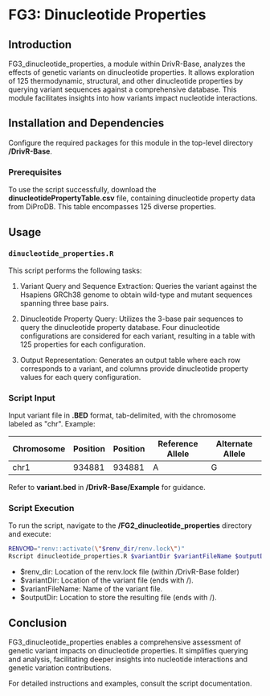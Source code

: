 # FG3: Dinucleotide Properties

## Introduction

FG3_dinucleotide_properties, a module within DrivR-Base, analyzes the effects of genetic variants on dinucleotide properties. It allows exploration of 125 thermodynamic, structural, and other dinucleotide properties by querying variant sequences against a comprehensive database. This module facilitates insights into how variants impact nucleotide interactions.

## Installation and Dependencies

Configure the required packages for this module in the top-level directory **/DrivR-Base**.

### Prerequisites

To use the script successfully, download the **dinucleotidePropertyTable.csv** file, containing dinucleotide property data from DiProDB. This table encompasses 125 diverse properties.

## Usage

### `dinucleotide_properties.R`

This script performs the following tasks:

1. Variant Query and Sequence Extraction: Queries the variant against the Hsapiens GRCh38 genome to obtain wild-type and mutant sequences spanning three base pairs.

2. Dinucleotide Property Query: Utilizes the 3-base pair sequences to query the dinucleotide property database. Four dinucleotide configurations are considered for each variant, resulting in a table with 125 properties for each configuration.

3. Output Representation: Generates an output table where each row corresponds to a variant, and columns provide dinucleotide property values for each query configuration.

### Script Input

Input variant file in **.BED** format, tab-delimited, with the chromosome labeled as "chr". Example:

| Chromosome | Position | Position | Reference Allele | Alternate Allele |
| ---------- | -------- | -------- | ---------------- | ---------------- |
| chr1       | 934881   | 934881   | A                | G                | 

Refer to **variant.bed** in **/DrivR-Base/Example** for guidance.

### Script Execution

To run the script, navigate to the **/FG2_dinucleotide_properties** directory and execute:

```bash
RENVCMD="renv::activate(\"$renv_dir/renv.lock\")"
Rscript dinucleotide_properties.R $variantDir $variantFileName $outputDir
```

* $renv_dir: Location of the renv.lock file (within /DrivR-Base folder)
* $variantDir: Location of the variant file (ends with /).
* $variantFileName: Name of the variant file.
* $outputDir: Location to store the resulting file (ends with /).

## Conclusion
FG3_dinucleotide_properties enables a comprehensive assessment of genetic variant impacts on dinucleotide properties. It simplifies querying and analysis, facilitating deeper insights into nucleotide interactions and genetic variation contributions.

For detailed instructions and examples, consult the script documentation.

